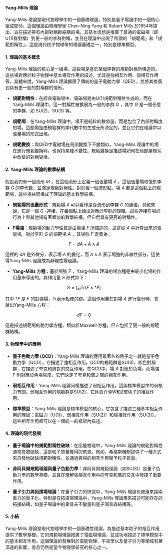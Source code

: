 #### Yang-Mills 理論

Yang-Mills 理論是現代物理學中的一個基礎理論，特別是量子場論中的一個核心組成部分。這個理論由物理學家 Chen-Ning Yang 和 Robert Mills 於1954年提出，旨在描述帶有內部對稱群結構的場。其基本思想是推廣了普通的電磁場（即U(1)群對稱）到更一般的李群對稱，並且在理論中出現了所謂的「規範場」和「規範對稱性」，這是現代粒子物理學的理論基礎之一，特別是標準模型。

#### 1. 理論的基本概念

Yang-Mills 理論的核心是一組場，這些場是基於某個李群的規範對稱所構造的。這些場對應於粒子物理中基本相互作用的描述，尤其是強相互作用、弱相互作用等。具體來說，Yang-Mills 理論擴展了傳統的量子電動力學（QED），並將其推廣到具有更一般的對稱群的情形。

- **規範對稱性**：在經典電磁場中，電磁場是由U(1)規範對稱性生成的。而在Yang-Mills 理論中，這一對稱性被擴展為一般的李群  $`G`$ ，其中  $`G`$  是一個任意的李群，如 SU(2)、SU(3) 等。

- **規範場**：在Yang-Mills 理論中，場不是純粹的數值量，而是包含了內部對稱度的場。這些場是由規範群的李代數中的生成元所決定的，並且它們在理論中以張量場的形式出現。

- **規範變換**：與QED中電磁場在局部變換下不變類似，Yang-Mills 理論中的場在進行規範變換時，也保持某種不變性。規範變換是描述場如何在局部座標系中改變的對稱變換。

#### 2. Yang-Mills 理論的數學結構

假設我們有一個流形  $`M`$ ，在這個流形上定義一個張量場  $`A`$ ，這個張量場取值於李群  $`G`$  的李代數，並滿足規範對稱性。對於每一個流形點，場  $`A`$  都是這個點上的規範場，這些場共同構成了理論的基本數學結構。

- **規範場的張量形式**：規範場  $`A`$  可以看作是從流形到李群  $`G`$  的連接。具體來說，它是一個  $`G`$ -連接，在每個點上給出對應於李群的矩陣。這些連接在場的行為上與其他場有著類似的數學結構，但它們具有更高的對稱性。

- **F場強**：規範場的動力學性質是由場強  $`F`$  所描述的，這是從  $`A`$  中計算出來的張量場。對於李群  $`G`$  的規範場  $`A`$ ，其場強  $`F`$  定義為：


```math
F = dA + A \wedge A
```


這裡的  $`dA`$  是外微分，表示場  $`A`$  的變化，而  $`A \wedge A`$  表示場強的非線性部分，這使得Yang-Mills 理論成為非線性場理論。

- **Yang-Mills 方程**：基於場強  $`F`$ ，Yang-Mills 理論的場方程是由最小化場的作用量來導出的。其作用量  $`S`$  形式如下：


```math
S = \int_M \text{Tr} \left( F \wedge *F \right)
```


其中  $`*F`$  是  $`F`$  的對偶場，Tr表示矩陣的跡。這個作用量在對場  $`A`$  進行變分時，會給出Yang-Mills 方程：


```math
dF = 0
```


這是描述規範場的動力學方程，類似於Maxwell 方程，但它包括了更一般的規範群結構。

#### 3. 物理學中的應用

- **量子色動力學 (QCD)**：Yang-Mills 理論的應用最著名的例子之一就是量子色動力學（QCD），它描述了強相互作用。QCD的規範群是SU(3)，即色對稱群，它描述了夸克和膺對的交互作用。在QCD中，場  $`A`$  對應於色場，而場強  $`F`$  則對應於色場強度，它們決定了夸克和膺之間的相互作用。

- **弱相互作用**：Yang-Mills 理論同樣描述了弱相互作用，這與標準模型中的弱核力有關。弱相互作用的規範群是SU(2)，它負責介導W和Z玻色子的相互作用。

- **標準模型**：Yang-Mills 理論是標準模型的核心，它包含了描述三種基本相互作用的理論：電磁力（U(1)）、弱相互作用（SU(2)）和強相互作用（SU(3)）。這些相互作用都可以在一個統一的框架內描述。

#### 4. 理論的現代發展

- **量子場論中的規範對稱性破缺**：在高能物理中，Yang-Mills 理論的規範對稱性通常會被破缺，這是粒子質量獲得的來源。例如，希格斯機制提供了一種方式來自發地破缺規範對稱性，並通過與場的相互作用賦予粒子質量。

- **非阿貝爾規範理論與量子色動力學**：非阿貝爾規範理論（如SU(3)）是量子色動力學的數學基礎，並且在理解強相互作用中的夸克和膺的交互中發揮了重要作用。

- **量子引力與拓撲場理論**：在量子引力的研究中，Yang-Mills 理論也被用來探索重力的量子化。特別是在拓撲場理論中，Yang-Mills 理論用來描述可能存在的拓撲結構，如量子場論中的霍普夫不變量和量子湯普森結構等。

#### 5. 小結

Yang-Mills 理論是現代物理學中的一個基礎性理論，為描述基本粒子的相互作用提供了數學基礎。它的規範場理論推廣了電磁場理論，並成功地描述了標準模型中的基本相互作用。這個理論的發展對於高能物理、宇宙學以及量子引力等領域有著深遠的影響，並且仍然是當今物理學研究的核心之一。